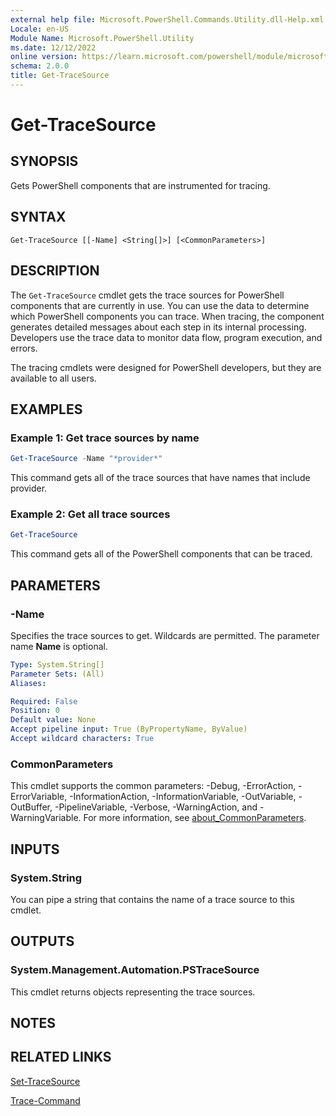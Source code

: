 ```yaml
---
external help file: Microsoft.PowerShell.Commands.Utility.dll-Help.xml
Locale: en-US
Module Name: Microsoft.PowerShell.Utility
ms.date: 12/12/2022
online version: https://learn.microsoft.com/powershell/module/microsoft.powershell.utility/get-tracesource?view=powershell-7.4&WT.mc_id=ps-gethelp
schema: 2.0.0
title: Get-TraceSource
---
```


# Get-TraceSource

## SYNOPSIS
Gets PowerShell components that are instrumented for tracing.

## SYNTAX

```
Get-TraceSource [[-Name] <String[]>] [<CommonParameters>]
```

## DESCRIPTION

The `Get-TraceSource` cmdlet gets the trace sources for PowerShell components that are currently in
use. You can use the data to determine which PowerShell components you can trace. When tracing, the
component generates detailed messages about each step in its internal processing. Developers use the
trace data to monitor data flow, program execution, and errors.

The tracing cmdlets were designed for PowerShell developers, but they are available to all users.

## EXAMPLES

### Example 1: Get trace sources by name

```powershell
Get-TraceSource -Name "*provider*"
```

This command gets all of the trace sources that have names that include provider.

### Example 2: Get all trace sources

```powershell
Get-TraceSource
```

This command gets all of the PowerShell components that can be traced.

## PARAMETERS

### -Name

Specifies the trace sources to get. Wildcards are permitted. The parameter name **Name** is
optional.

```yaml
Type: System.String[]
Parameter Sets: (All)
Aliases:

Required: False
Position: 0
Default value: None
Accept pipeline input: True (ByPropertyName, ByValue)
Accept wildcard characters: True
```

### CommonParameters

This cmdlet supports the common parameters: -Debug, -ErrorAction, -ErrorVariable,
-InformationAction, -InformationVariable, -OutVariable, -OutBuffer, -PipelineVariable, -Verbose,
-WarningAction, and -WarningVariable. For more information, see [about_CommonParameters](https://go.microsoft.com/fwlink/?LinkID=113216).

## INPUTS

### System.String

You can pipe a string that contains the name of a trace source to this cmdlet.

## OUTPUTS

### System.Management.Automation.PSTraceSource

This cmdlet returns objects representing the trace sources.

## NOTES

## RELATED LINKS

[Set-TraceSource](Set-TraceSource.md)

[Trace-Command](Trace-Command.md)
